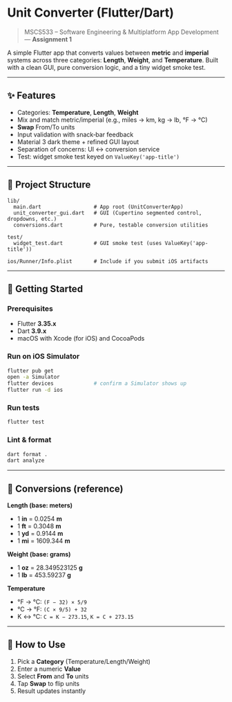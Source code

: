# Unit Converter (Flutter/Dart)

> MSCS533 – Software Engineering & Multiplatform App Development — **Assignment 1**

A simple Flutter app that converts values between **metric** and **imperial** systems across three categories: **Length**, **Weight**, and **Temperature**. Built with a clean GUI, pure conversion logic, and a tiny widget smoke test.

---

## ✨ Features

* Categories: **Temperature**, **Length**, **Weight**
* Mix and match metric/imperial (e.g., miles → km, kg → lb, °F → °C)
* **Swap** From/To units
* Input validation with snack‑bar feedback
* Material 3 dark theme + refined GUI layout
* Separation of concerns: UI ↔︎ conversion service
* Test: widget smoke test keyed on `ValueKey('app-title')`

---

## 🧱 Project Structure

```
lib/
  main.dart                 # App root (UnitConverterApp)
  unit_converter_gui.dart   # GUI (Cupertino segmented control, dropdowns, etc.)
  conversions.dart          # Pure, testable conversion utilities

test/
  widget_test.dart          # GUI smoke test (uses ValueKey('app-title'))

ios/Runner/Info.plist       # Include if you submit iOS artifacts
```

---

## 🚀 Getting Started

### Prerequisites

* Flutter **3.35.x**
* Dart **3.9.x**
* macOS with Xcode (for iOS) and CocoaPods

### Run on iOS Simulator

```bash
flutter pub get
open -a Simulator
flutter devices             # confirm a Simulator shows up
flutter run -d ios
```

### Run tests

```bash
flutter test
```

### Lint & format

```bash
dart format .
dart analyze
```

---

## 🧮 Conversions (reference)

**Length (base: meters)**

* 1 **in** = 0.0254 **m**
* 1 **ft** = 0.3048 **m**
* 1 **yd** = 0.9144 **m**
* 1 **mi** = 1609.344 **m**

**Weight (base: grams)**

* 1 **oz** = 28.349523125 **g**
* 1 **lb** = 453.59237 **g**

**Temperature**

* °F → °C: `(F − 32) × 5/9`
* °C → °F: `(C × 9/5) + 32`
* K ↔︎ °C: `C = K − 273.15`, `K = C + 273.15`

---

## 🧭 How to Use

1. Pick a **Category** (Temperature/Length/Weight)
2. Enter a numeric **Value**
3. Select **From** and **To** units
4. Tap **Swap** to flip units
5. Result updates instantly
